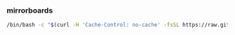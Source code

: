 ### mirrorboards

```bash
/bin/bash -c "$(curl -H 'Cache-Control: no-cache' -fsSL https://raw.githubusercontent.com/mirrorboards/mirrorboards/refs/heads/main/init.sh)"
```
